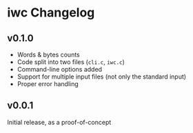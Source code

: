 # iwc Changelog

## v0.1.0

* Words & bytes counts
* Code split into two files (`cli.c`, `iwc.c`)
* Command-line options added
* Support for multiple input files (not only the standard input)
* Proper error handling

## v0.0.1

Initial release, as a proof-of-concept
